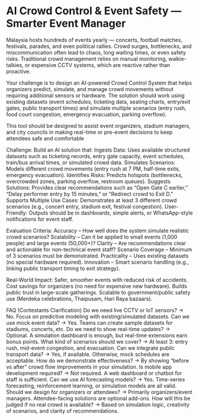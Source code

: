 # AI Crowd Control & Event Safety — Smarter Event Manager

Malaysia hosts hundreds of events yearly — concerts, football matches, festivals, parades, and even political rallies. Crowd surges, bottlenecks, and miscommunication often lead to chaos, long waiting times, or even safety risks. Traditional crowd management relies on manual monitoring, walkie-talkies, or expensive CCTV systems, which are reactive rather than proactive.

Your challenge is to design an AI-powered Crowd Control System that helps organizers predict, simulate, and manage crowd movements without requiring additional sensors or hardware. The solution should work using existing datasets (event schedules, ticketing data, seating charts, entry/exit gates, public transport times) and simulate multiple scenarios (entry rush, food court congestion, emergency evacuation, parking overflow).

This tool should be designed to assist event organizers, stadium managers, and city councils in making real-time or pre-event decisions to keep attendees safe and comfortable

Challenge: Build an AI solution that:
Ingests Data: Uses available structured datasets such as ticketing records, entry gate capacity, event schedules, train/bus arrival times, or simulated crowd data.
Simulates Scenarios: Models different crowd movements (entry rush at 7 PM, half-time exits, emergency evacuation).
Identifies Risks: Predicts hotspots (bottlenecks, overcrowded zones, parking overflow, restroom queues).
Suggests Solutions: Provides clear recommendations such as “Open Gate C earlier,” “Delay performer entry by 15 minutes,” or “Redirect crowd to Exit D.”
Supports Multiple Use Cases: Demonstrates at least 3 different crowd scenarios (e.g., concert entry, stadium exit, festival congestion).
User-Friendly: Outputs should be in dashboards, simple alerts, or WhatsApp-style notifications for event staff.

Evaluation Criteria:
Accuracy – How well does the system simulate realistic crowd scenarios?
Scalability – Can it be applied to small events (1,000 people) and large events (50,000+)?
Clarity – Are recommendations clear and actionable for non-technical event staff?
Scenario Coverage – Minimum of 3 scenarios must be demonstrated.
Practicality – Uses existing datasets (no special hardware required).
Innovation – Smart scenario handling (e.g., linking public transport timing to exit strategy).

Real-World Impact:
Safer, smoother events with reduced risk of accidents.
Cost savings for organizers (no need for expensive new hardware).
Builds public trust in large-scale gatherings.
Scalable to government/public safety use (Merdeka celebrations, Thaipusam, Hari Raya bazaars).

FAQ (Contestants Clarification)
Do we need live CCTV or IoT sensors?
→ No. Focus on predictive modeling with existing/simulated datasets.
Can we use mock event data?
→ Yes. Teams can create sample datasets for stadiums, concerts, etc.
Do we need to show real-time updates?
→ Optional. A simulation dashboard is enough, but real-time extensions earn bonus points.
What kind of scenarios should we cover?
→ At least 3: entry rush, mid-event congestion, and evacuation.
Can we integrate public transport data?
→ Yes, if available. Otherwise, mock schedules are acceptable.
How do we demonstrate effectiveness?
→ By showing “before vs after” crowd flow improvements in your simulation.
Is mobile app development required?
→ Not required. A web dashboard or chatbot for staff is sufficient.
Can we use AI forecasting models?
→ Yes. Time-series forecasting, reinforcement learning, or simulation models are all valid.
Should we design for organizers or attendees?
→ Primarily organizers/event managers. Attendee-facing solutions are optional add-ons.
How will this be judged if no real crowd is available?
→ Based on simulation logic, creativity of scenarios, and clarity of recommendations.

